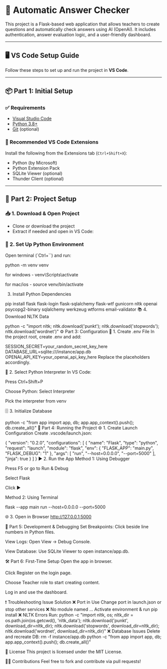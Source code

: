 # 🧠 Automatic Answer Checker

This project is a Flask-based web application that allows teachers to create questions and automatically check answers using AI (OpenAI). It includes authentication, answer evaluation logic, and a user-friendly dashboard.

---

## 🖥️ VS Code Setup Guide

Follow these steps to set up and run the project in **VS Code**.

---

## 📦 Part 1: Initial Setup

### ✅ Requirements

- [Visual Studio Code](https://code.visualstudio.com/)
- [Python 3.8+](https://www.python.org/downloads/)
- [Git](https://git-scm.com/) (optional)

### 🔌 Recommended VS Code Extensions

Install the following from the Extensions tab (`Ctrl+Shift+X`):

- Python (by Microsoft)
- Python Extension Pack
- SQLite Viewer (optional)
- Thunder Client (optional)

---

## 📁 Part 2: Project Setup

### 📥 1. Download & Open Project

- Clone or download the project
- Extract if needed and open in VS Code:



### 🐍 2. Set Up Python Environment

Open terminal (`Ctrl+``) and run:

python -m venv venv

for windows -
venv\Scripts\activate

for mac/ios -
source venv/bin/activate


 3. Install Python Dependencies

pip install flask flask-login flask-sqlalchemy flask-wtf gunicorn nltk openai psycopg2-binary sqlalchemy werkzeug wtforms email-validator
📚 4. Download NLTK Data

python -c "import nltk; nltk.download('punkt'); nltk.download('stopwords'); nltk.download('wordnet')"
⚙️ Part 3: Configuration
🔐 1. Create .env File
In the project root, create .env and add:

SESSION_SECRET=your_random_secret_key_here
DATABASE_URL=sqlite:///instance/app.db
OPENAI_API_KEY=your_openai_api_key_here
Replace the placeholders accordingly.

🧠 2. Select Python Interpreter
In VS Code:

Press Ctrl+Shift+P

Choose Python: Select Interpreter

Pick the interpreter from venv

🗄️ 3. Initialize Database

python -c "from app import app, db; app.app_context().push(); db.create_all()"
🚀 Part 4: Running the Project
⚙️ 1. Create Launch Configuration
Create .vscode/launch.json:


{
  "version": "0.2.0",
  "configurations": [
    {
      "name": "Flask",
      "type": "python",
      "request": "launch",
      "module": "flask",
      "env": {
        "FLASK_APP": "main.py",
        "FLASK_DEBUG": "1"
      },
      "args": [
        "run",
        "--host=0.0.0.0",
        "--port=5000"
      ],
      "jinja": true
    }
  ]
}
▶️ 2. Run the App
Method 1: Using Debugger

Press F5 or go to Run & Debug

Select Flask

Click ▶️

Method 2: Using Terminal

flask --app main run --host=0.0.0.0 --port=5000

🌐 3. Open in Browser
http://127.0.0.1:5000

🧪 Part 5: Development & Debugging
Set Breakpoints: Click beside line numbers in Python files.

View Logs: Open View → Debug Console.

View Database: Use SQLite Viewer to open instance/app.db.

🛠️ Part 6: First-Time Setup
Open the app in browser.

Click Register on the login page.

Choose Teacher role to start creating content.

Log in and use the dashboard.

❗ Troubleshooting
Issue	Solution
❌ Port in Use	Change port in launch.json or stop other services
❌ No module named ...	Activate environment & run pip install <module>
❌ NLTK Errors	Run:
python -c "import nltk, os; nltk_dir = os.path.join(os.getcwd(), 'nltk_data'); nltk.download('punkt', download_dir=nltk_dir); nltk.download('stopwords', download_dir=nltk_dir); nltk.download('wordnet', download_dir=nltk_dir)"
❌ Database Issues	Delete and recreate DB:
rm -f instance/app.db
python -c "from app import app, db; app.app_context().push(); db.create_all()"

📄 License
This project is licensed under the MIT License.

🙋‍♂️ Contributions
Feel free to fork and contribute via pull requests!



